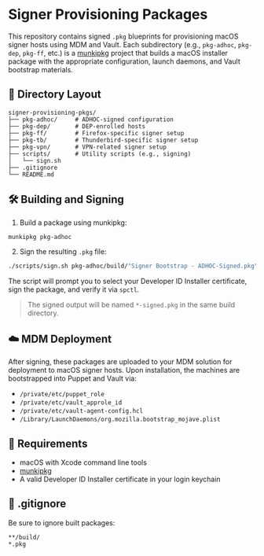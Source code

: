 # Signer Provisioning Packages

This repository contains signed `.pkg` blueprints for provisioning macOS signer hosts using MDM and Vault. Each subdirectory (e.g., `pkg-adhoc`, `pkg-dep`, `pkg-ff`, etc.) is a [munkipkg](https://github.com/munki/munki-pkg) project that builds a macOS installer package with the appropriate configuration, launch daemons, and Vault bootstrap materials.

## 🧱 Directory Layout

```
signer-provisioning-pkgs/
├── pkg-adhoc/     # ADHOC-signed configuration
├── pkg-dep/       # DEP-enrolled hosts
├── pkg-ff/        # Firefox-specific signer setup
├── pkg-tb/        # Thunderbird-specific signer setup
├── pkg-vpn/       # VPN-related signer setup
├── scripts/       # Utility scripts (e.g., signing)
│   └── sign.sh
├── .gitignore
└── README.md
```

## 🛠 Building and Signing

1. Build a package using munkipkg:

```bash
munkipkg pkg-adhoc
```

2. Sign the resulting `.pkg` file:

```bash
./scripts/sign.sh pkg-adhoc/build/"Signer Bootstrap - ADHOC-Signed.pkg"
```

The script will prompt you to select your Developer ID Installer certificate, sign the package, and verify it via `spctl`.

> The signed output will be named `*-signed.pkg` in the same build directory.

## ☁️ MDM Deployment

After signing, these packages are uploaded to your MDM solution for deployment to macOS signer hosts. Upon installation, the machines are bootstrapped into Puppet and Vault via:
- `/private/etc/puppet_role`
- `/private/etc/vault_approle_id`
- `/private/etc/vault-agent-config.hcl`
- `/Library/LaunchDaemons/org.mozilla.bootstrap_mojave.plist`

## 🔧 Requirements

- macOS with Xcode command line tools
- [munkipkg](https://github.com/munki/munki-pkg)
- A valid Developer ID Installer certificate in your login keychain

## 🧼 .gitignore

Be sure to ignore built packages:

```
**/build/
*.pkg
```
